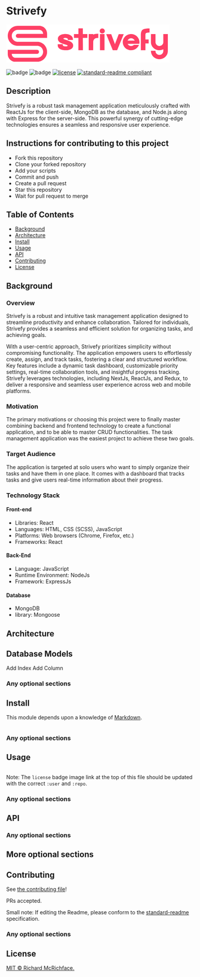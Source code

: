 # Strivefy

![banner](https://github.com/G-V-Utong/strivefy/blob/main/client/public/images/Main%20logo.PNG)

![badge]()
![badge]()
[![license](https://img.shields.io/github/license/G-V-Utong/strivefy.svg)](LICENSE)
[![standard-readme compliant](https://img.shields.io/badge/readme%20style-standard-brightgreen.svg?style=flat-square)](https://github.com/RichardLitt/standard-readme)

## Description

Strivefy is a robust task management application meticulously crafted with ReactJs for the client-side, MongoDB as the database, and Node.js along with Express for the server-side. This powerful synergy of cutting-edge technologies ensures a seamless and responsive user experience.

## Instructions for contributing to this project

- Fork this repository
- Clone your forked repository
- Add your scripts
- Commit and push
- Create a pull request
- Star this repository
- Wait for pull request to merge

## Table of Contents

- [Background](#background)
- [Architecture](#architecture)
- [Install](#install)
- [Usage](#usage)
- [API](#api)
- [Contributing](#contributing)
- [License](#license)

## Background

### Overview
Strivefy is a robust and intuitive task management application designed to streamline productivity and enhance collaboration. Tailored for individuals, Strivefy provides a seamless and efficient solution for organizing tasks, and achieving goals.

With a user-centric approach, Strivefy prioritizes simplicity without compromising functionality. The application empowers users to effortlessly create, assign, and track tasks, fostering a clear and structured workflow. Key features include a dynamic task dashboard, customizable priority settings, real-time collaboration tools, and insightful progress tracking. Strivefy leverages technologies, including NextJs, ReactJs, and Redux, to deliver a responsive and seamless user experience across web and mobile platforms.

### Motivation
The primary motivations or choosing this project were to finally master combining backend and frontend technology to create a functional application, and to be able to master CRUD functionalities. The task management application was the easiest project to achieve these two goals.

### Target Audience
The application is targeted at solo users who want to simply organize their tasks and have them in one place. It comes with a dashboard that tracks tasks and give users real-time information about their progress.

### Technology Stack
#### Front-end
- Libraries: React
- Languages: HTML, CSS (SCSS), JavaScript
- Platforms: Web browsers (Chrome, Firefox, etc.)
- Frameworks: React
#### Back-End
- Language: JavaScript
- Runtime Environment: NodeJs
- Framework: ExpressJs
#### Database
- MongoDB
- library: Mongoose
## Architecture 

## Database Models

 Add Index  Add Column 

### Any optional sections

## Install

This module depends upon a knowledge of [Markdown]().

```
```

### Any optional sections

## Usage

```
```

Note: The `license` badge image link at the top of this file should be updated with the correct `:user` and `:repo`.

### Any optional sections

## API

### Any optional sections

## More optional sections

## Contributing

See [the contributing file](CONTRIBUTING.md)!

PRs accepted.

Small note: If editing the Readme, please conform to the [standard-readme](https://github.com/RichardLitt/standard-readme) specification.

### Any optional sections

## License

[MIT © Richard McRichface.](../LICENSE)

